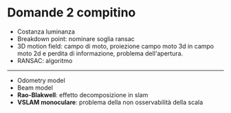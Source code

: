 # Domande 2 compitino

- Costanza luminanza
- Breakdown point: nominare soglia ransac
- 3D motion field: campo di moto, proiezione campo moto 3d in campo moto 2d e perdita di informazione, problema dell'apertura.
- RANSAC: algoritmo


---
- Odometry model
- Beam model
- **Rao-Blakwell**: effetto decomposizione in slam
- **VSLAM monoculare**: problema della non osservabilità della scala